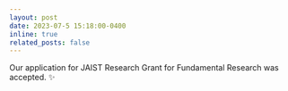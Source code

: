 ```yaml
---
layout: post
date: 2023-07-5 15:18:00-0400
inline: true
related_posts: false
---
```


Our application for JAIST Research Grant for Fundamental Research was accepted. :sparkles:
